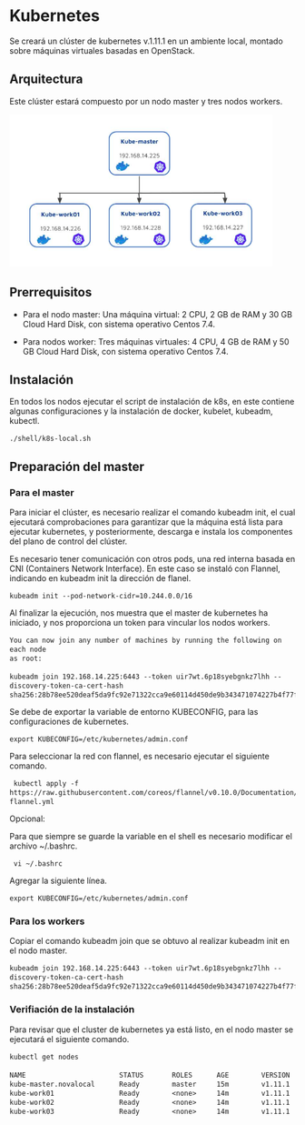 # Kubernetes

Se creará un clúster de kubernetes v.1.11.1 en un ambiente local, montado sobre máquinas virtuales basadas en OpenStack. 

## Arquitectura 

Este clúster estará compuesto por un nodo master y tres nodos workers. 

![Arquitectura](https://raw.githubusercontent.com/VerMunoz/OpenCloud/master/images/k8s-arquitectura.png)

## Prerrequisitos 

- Para el nodo master: 
Una máquina virtual: 2 CPU, 2 GB de RAM y 30 GB Cloud Hard Disk, con sistema operativo Centos 7.4.

- Para nodos worker: 
Tres máquinas virtuales: 4 CPU, 4 GB de RAM y 50 GB Cloud Hard Disk, con sistema operativo Centos 7.4.

## Instalación 

En todos los nodos ejecutar el script de instalación de k8s, en este contiene algunas configuraciones y la instalación de docker, kubelet, kubeadm, kubectl.

```
./shell/k8s-local.sh 
```

## Preparación del master

### Para el master 
Para iniciar el clúster, es necesario realizar el comando kubeadm init, el cual ejecutará comprobaciones para garantizar que la máquina está lista para ejecutar kubernetes, y posteriormente, descarga e instala los componentes del plano de control del clúster. 

Es necesario tener comunicación con otros pods, una red interna basada en CNI (Containers Network Interface). En este caso se instaló con Flannel, indicando en kubeadm init la dirección de flanel.

```
kubeadm init --pod-network-cidr=10.244.0.0/16
```
Al finalizar la ejecución, nos muestra que el master de kubernetes ha iniciado, y nos proporciona un token para vincular los nodos workers. 

```
You can now join any number of machines by running the following on each node
as root:

kubeadm join 192.168.14.225:6443 --token uir7wt.6p18syebgnkz7lhh --discovery-token-ca-cert-hash sha256:28b78ee520deaf5da9fc92e71322cca9e60114d450de9b343471074227b4f77f
```

Se debe de exportar la variable de entorno KUBECONFIG, para las configuraciones de kubernetes. 
```
export KUBECONFIG=/etc/kubernetes/admin.conf
```

Para seleccionar la red con flannel, es necesario ejecutar el siguiente comando.
```
 kubectl apply -f https://raw.githubusercontent.com/coreos/flannel/v0.10.0/Documentation/kube-flannel.yml
```
Opcional:

Para que siempre se guarde la variable en el shell es necesario modificar el archivo ~/.bashrc. 
```
 vi ~/.bashrc 
```
Agregar la siguiente línea. 
```
export KUBECONFIG=/etc/kubernetes/admin.conf
```
### Para los workers
Copiar el comando kubeadm join que se obtuvo al realizar kubeadm init en el nodo master. 
```
kubeadm join 192.168.14.225:6443 --token uir7wt.6p18syebgnkz7lhh --discovery-token-ca-cert-hash sha256:28b78ee520deaf5da9fc92e71322cca9e60114d450de9b343471074227b4f77f
```

### Verifiación de la instalación 
Para revisar que el cluster de kubernetes ya está listo, en el nodo master se ejecutará el siguiente comando.
```
kubectl get nodes 

NAME                       STATUS       ROLES      AGE        VERSION
kube-master.novalocal      Ready        master     15m        v1.11.1
kube-work01                Ready        <none>     14m        v1.11.1 
kube-work02                Ready        <none>     14m        v1.11.1 
kube-work03                Ready        <none>     14m        v1.11.1 
```



